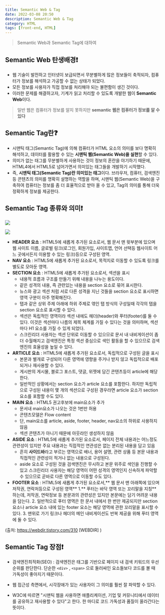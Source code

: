 ```yaml
---
title: Semantic Web & Tag
date: 2022-03-08 20:50
description: Semantic Web & Tag
category: HTML
tags: [front-end, HTML]
---
```


> Semantic Web과 Semantic Tag에 대하여

## Semantic Web 탄생배경❗

- 웹 기술이 발전하고 인터넷이 보급되면서 무분별하게 많은 정보들이 축적되자, 컴퓨터가 정보를 해석하고 가공할 수 없는 상태가 되었다.
- 모든 정보를 사용자가 직접 정보를 처리해야 되는 불편함이 생긴 것이다.
- 이러한 문제를 해결하고자, 기계가 읽고 처리할 수 있도록 개발한 웹이 **Semantic Web**이다.

> 일반 웹은 컴퓨터가 정보를 알지 못하지만 **semantic 웹은 컴퓨터가 정보를 알 수 있다**

## Semantic Tag란❓

- 시맨틱 태그(Semantic Tag)에 의해 컴퓨터가 HTML 요소의 의미를 보다 명확히 해석하고, 데이터를 활용할 수 있는 **시맨틱 웹(Semantic Web)을 실현**할 수 있다.
- 의미가 없는 태그를 무분별하게 사용하는 것이 정보의 혼란을 야기하기 때문에, HTML4에서 HTML5로 넘어가면서 의미있는 태그들을 개발하기 시작했다.
- 즉, **시맨틱 태그(Semantic Tag)란 의미있는 태그**이다. 브라우저, 컴퓨터, 검색엔진 등 콘텐츠의 의미를 명확히 설명하는 역할을 하며, 시맨틱 웹(Semantic Web)을 구축하여 컴퓨터는 정보를 좀 더 효율적으로 받아 올 수 있고, Tag의 의미를 통해 더욱 정확하게 정보를 제공한다.

## Semantic Tag 종류와 의미❗

![](https://fetudy-blog.vercel.app/posts/2022-03-08-sementic-jyb1798/hoot.jpg)

![](https://images.velog.io/images/yeonbee/post/54d8860e-ee41-49f7-b376-f889e1c04139/261BFE435539390B1B.png)

- **HEADER 요소** : HTML5에 새롭게 추가된 요소로서, 웹 문서 맨 윗부분에 있으며 웹 사이트 이름, 글로벌 링크(로그인, 회원가입, 사이트맵, 언어 선택등 웹사이트 어느 곳에서든지 이용할 수 있는 링크)등으로 구성된 영역.
- **NAV 요소** : HTML5에 새롭게 추가된 요소로서, 목적지로 이동할 수 있도록 링크를 별도로 모아둔 영역.
- **SECTION 요소** : HTML5에 새롭게 추가된 요소로서, 섹션을 표시
  - 내용적 흐름과 구조를 만들기 위해 내용을 나누는 용도이다.
  - 같은 성격의 내용, 즉 관련있는 내용을 section 요소로 묶어 표시한다.
  - 뉴스와 광고 섹션 처럼 서로 다른 성격을 지닌 것들을 section 요소로 표시하면 영역 구분이 아주 명확해진다.
  - 탭과 같은 상위 주제 아래에 하위 주제로 엮인 탭 방식의 구성일때 각각의 탭을 section 요소로 표시할 수 있다.
  - 섹션은 독립적인 영역이라 섹션 내에도 헤더(header)와 푸터(footer)를 둘 수 있다. 이것은 섹션마다 나름의 제목 체계를 가질 수 있다는 것을 의미하며, 섹션마다 H1 요소를 가질 수 있게 되었다.
  - 스크린리더 사용자는 섹션 단위로 이동할 수 있으므로 문서 내 내비게이션이 좀 더 수월해지고 검색엔진은 특정 섹션 중심으로 색인 활동을 할 수 있으므로 검색엔진의 효율성을 높일 수 있다.
- **ARTICLE 요소** : HTML5에 새롭게 추가된 요소로서, 독립적으로 구성된 글을 표시
  - 본문과 별개로 구성되어 다른 영역에 영향을 주거나 받지 않고 독립적으로 배포되거나 재사용할 수 있다.
  - 게시판의 게시물, 블로그 포스트, 댓글, 위젯에 담긴 콘텐츠등이 article에 해당한다.
  - 일반적인 상황에서는 section 요소가 article 요소를 포함한다. 하지만 독립적으로 구성된 내용이 몇 개의 섹션으로 구성된 경우라면 article 요소가 section 요소를 포함할 수도 있다.
- **MAIN 요소** : HTML5 권고후보에 main요소가 추가
  - 문서내 main요소가 나오는 것은 1번만 허용
  - 콘텐츠모델은 Flow content
  - 단, main요소를 article, aside, footer, header, nav요소의 하위로 사용하지 않음
  - 섹션 콘텐츠가 아니기 때문에 아웃라인 생성하지 않음
- **ASIDE 요소** : HTML5에 새롭게 추가된 요소로서, 페이지 전체 내용과는 어느정도 관련성이 있지만 주요 내용과는 직접적인 연관성은 없는 분리된 내용을 담고 있음
  - 흔히 **사이드바**라고 부르는 영역으로 배너, 용어 설명, 관련 상품 등 본문 내용과 직접적인 관련성이 적거나 없는 내용으로 구성된다.
  - aside 요소로 구성된 것을 검색엔진은 무시하고 본문 위주로 색인을 진행할 수 있고 스크린리더 사용자는 해당 영역이 어떤 성격의 영역인지 신속하게 파악할 수 있으므로 곧바로 다른 영역으로 이동할 수도 있다.
- **FOOTER 요소** : HTML5에 새롭게 추가된 요소로서,** 웹 문서 맨 아래쪽에 있으며 저작권, 연락처등으로 구성된 영역** 1.** 푸터는 바닥 영역 또는 꼬리말을 지칭**하는데, 저작권, 연락정보 등 본문과의 관련성은 있지만 본문에는 담기 어려운 내용을 담는다. 2. 일반적으로 푸터 영역은 한 문서 내에서 한 번만 제공되지만 section 요소나 article 요소 내에 있는 footer 요소는 해당 영역에 관한 꼬리말을 표시할 수 있다. 3. 맨위로 가기 링크나 헤더의 메인 내비게이션도 반복 제공을 위해 푸터 영역에 둘 수 있다.

(출처: https://webdir.tistory.com/310 [WEBDIR] )

## Semantic Tag 장점❗

- 검색엔진최적화(SEO) : 검색엔진은 태그를 기반으로 페이지 내 검색 키워드의 우선순위를 판단한다. 단순한 `<div>` , `<span>` 으로 둘러싸인 요소들보다 코드를 볼 때 가독성이 좋아지기 때문이다.

- 웹 접근성 측면에서, 시각장애가 있는 사용자이 그 의미를 훨씬 잘 파악할 수 있다.

- W3C에 따르면 "시맨틱 웹을 사용하면 애플리케이션, 기업 및 커뮤니티에서 데이터를 공유하고 재사용할 수 있다"고 한다. 한 마디로 코드 가독성과 품질이 올라간다는 뜻이다.
